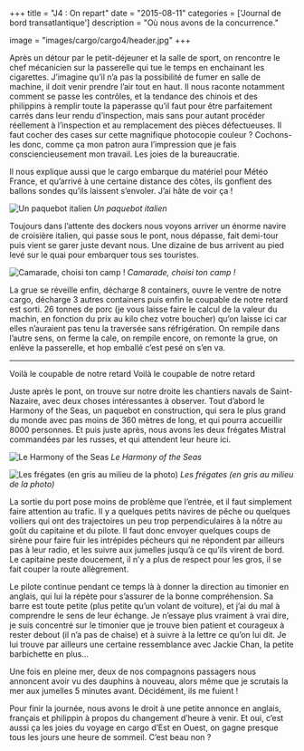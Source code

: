 +++
title = "J4 : On repart"
date = "2015-08-11"
categories = ['Journal de bord transatlantique']
description = "Où nous avons de la concurrence."

image = "images/cargo/cargo4/header.jpg"
+++


Après un détour par le petit-déjeuner et la salle de sport, on rencontre le chef mécanicien sur la passerelle qui tue le temps en enchainant les cigarettes. J’imagine qu’il n’a pas la possibilité de fumer en salle de machine, il doit venir prendre l’air tout en haut.
Il nous raconte notamment comment se passe les contrôles, et la tendance des chinois et des philippins à remplir toute la paperasse qu’il faut pour être parfaitement carrés dans leur rendu d’inspection, mais sans pour autant procéder réellement à l’inspection et au remplacement des pièces défectueuses. Il faut cocher des cases sur cette magnifique photocopie couleur ? Cochons-les donc, comme ça mon patron aura l’impression que je fais consciencieusement mon travail. Les joies de la bureaucratie.

Il nous explique aussi que le cargo embarque du matériel pour Météo France, et qu’arrivé à une certaine distance des côtes, ils gonflent des ballons sondes qu’ils laissent s’envoler. J’ai hâte de voir ça !


![Un paquebot italien](/images/cargo/cargo4/italien.jpg)
*Un paquebot italien*

Toujours dans l’attente des dockers nous voyons arriver un énorme navire de croisière italien, qui passe sous le pont, nous dépasse, fait demi-tour puis vient se garer juste devant nous. Une dizaine de bus arrivent au pied levé sur le quai pour embarquer tous ses touristes.

![Camarade, choisi ton camp !](/images/cargo/cargo4/camarade.jpg)
*Camarade, choisi ton camp !*

La grue se réveille enfin, décharge 8 containers, ouvre le ventre de notre cargo, décharge 3 autres containers puis enfin le coupable de notre retard est sorti. 26 tonnes de porc (je vous laisse faire le calcul de la valeur du machin, en fonction du prix au kilo chez votre boucher) qu’on laisse ici car elles n’auraient pas tenu la traversée sans réfrigération. On rempile dans l’autre sens, on ferme la cale, on rempile encore, on remonte la grue, on enlève la passerelle, et hop emballé c’est pesé on s’en va.


***********************************************************
Voilà le coupable de notre retard
Voilà le coupable de notre retard

Juste après le pont, on trouve sur notre droite les chantiers navals de Saint-Nazaire, avec deux choses intéressantes à observer. Tout d’abord le Harmony of the Seas, un paquebot en construction, qui sera le plus grand du monde avec pas moins de 360 mètres de long, et qui pourra accueillir 8000 personnes. Et puis juste après, nous avons les deux frégates Mistral commandées par les russes, et qui attendent leur heure ici.

![Le Harmony of the Seas](/images/cargo/cargo4/harmony.jpg)
*Le Harmony of the Seas*


![Les frégates (en gris au milieu de la photo)](/images/cargo/cargo4/mistral.jpg)
*Les frégates (en gris au milieu de la photo)*

La sortie du port pose moins de problème que l’entrée, et il faut simplement faire attention au trafic. Il y a quelques petits navires de pêche ou quelques voiliers qui ont des trajectoires un peu trop perpendiculaires à la nôtre au goût du capitaine et du pilote. Il faut donc envoyer quelques coups de sirène pour faire fuir les intrépides pécheurs qui ne répondent par ailleurs pas à leur radio, et les suivre aux jumelles jusqu’à ce qu’ils virent de bord. Le capitaine peste doucement, il n’y a plus de respect pour les gros, il se fait couper la route allègrement.

Le pilote continue pendant ce temps là à donner la direction au timonier en anglais, qui lui la répète pour s’assurer de la bonne compréhension. Sa barre est toute petite (plus petite qu’un volant de voiture), et j’ai du mal à comprendre le sens de leur échange. Je n’essaye plus vraiment à vrai dire, je suis concentré sur le timonier que je trouve bien patient et courageux à rester debout (il n’a pas de chaise) et à suivre à la lettre ce qu’on lui dit. Je lui trouve par ailleurs une certaine ressemblance avec Jackie Chan, la petite barbichette en plus…

Une fois en pleine mer, deux de nos compagnons passagers nous annoncent avoir vu des dauphins à nouveau, alors même que je scrutais la mer aux jumelles 5 minutes avant. Décidément, ils me fuient !

Pour finir la journée, nous avons le droit à une petite annonce en anglais, français et philippin à propos du changement d’heure à venir. Et oui, c’est aussi ça les joies du voyage en cargo d’Est en Ouest, on gagne presque tous les jours une heure de sommeil. C’est beau non ?
